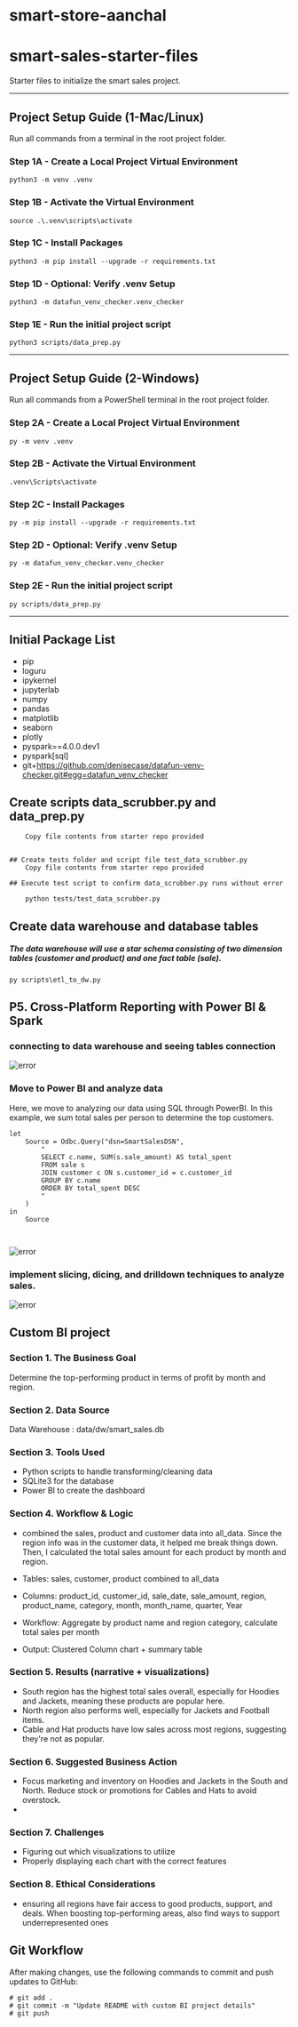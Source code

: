 # smart-store-aanchal
# smart-sales-starter-files

Starter files to initialize the smart sales project.

-----

## Project Setup Guide (1-Mac/Linux)

Run all commands from a terminal in the root project folder. 

### Step 1A - Create a Local Project Virtual Environment

```shell
python3 -m venv .venv
```

### Step 1B - Activate the Virtual Environment

```shell
source .\.venv\scripts\activate
```

### Step 1C - Install Packages

```shell
python3 -m pip install --upgrade -r requirements.txt
```

### Step 1D - Optional: Verify .venv Setup

```shell
python3 -m datafun_venv_checker.venv_checker
```

### Step 1E - Run the initial project script

```shell
python3 scripts/data_prep.py
```

-----

## Project Setup Guide (2-Windows)

Run all commands from a PowerShell terminal in the root project folder.

### Step 2A - Create a Local Project Virtual Environment

```shell
py -m venv .venv
```

### Step 2B - Activate the Virtual Environment

```shell
.venv\Scripts\activate
```

### Step 2C - Install Packages

```shell
py -m pip install --upgrade -r requirements.txt
```

### Step 2D - Optional: Verify .venv Setup

```shell
py -m datafun_venv_checker.venv_checker
```

### Step 2E - Run the initial project script

```shell
py scripts/data_prep.py
```

-----

## Initial Package List

- pip
- loguru
- ipykernel
- jupyterlab
- numpy
- pandas
- matplotlib
- seaborn
- plotly
- pyspark==4.0.0.dev1
- pyspark[sql]
- git+https://github.com/denisecase/datafun-venv-checker.git#egg=datafun_venv_checker


## Create scripts data_scrubber.py and data_prep.py

```
    Copy file contents from starter repo provided


## Create tests folder and script file test_data_scrubber.py
    Copy file contents from starter repo provided

## Execute test script to confirm data_scrubber.py runs without error

    python tests/test_data_scrubber.py
```

## Create data warehouse and database tables
##### The data warehouse will use a star schema consisting of two dimension tables (customer and product) and one fact table (sale).
```shell
py scripts\etl_to_dw.py
```
## P5. Cross-Platform Reporting with Power BI & Spark

### connecting to data warehouse and seeing tables connection
![error](images/image1.png)

### Move to Power BI and analyze data
Here, we move to analyzing our data using SQL through PowerBI. In this example, we sum total sales per person to determine the top customers.

```shell
let
    Source = Odbc.Query("dsn=SmartSalesDSN", 
        "
        SELECT c.name, SUM(s.sale_amount) AS total_spent 
        FROM sale s 
        JOIN customer c ON s.customer_id = c.customer_id 
        GROUP BY c.name 
        ORDER BY total_spent DESC
        "
    )
in
    Source



```
![error](images/image2.png)

### implement slicing, dicing, and drilldown techniques to analyze sales.

![error](images/image3.png)

## Custom BI project
### Section 1. The Business Goal
Determine the top-performing product in terms of profit by month and region.

### Section 2. Data Source
Data Warehouse : data/dw/smart_sales.db

### Section 3. Tools Used
- Python scripts to handle transforming/cleaning data
- SQLite3 for the database
- Power BI to create the dashboard


### Section 4. Workflow & Logic
-  combined the sales, product and customer data into all_data. Since the region info was in the customer data, it helped me break things down. Then, I calculated the total sales amount for each product by month and region.

- Tables: sales, customer, product combined to all_data
- Columns: product_id, customer_id, sale_date, sale_amount, region, product_name, category, month, month_name, quarter, Year
- Workflow: Aggregate by product name and region category, calculate total sales per month
- Output: Clustered Column chart + summary table


### Section 5. Results (narrative + visualizations)

- South region has the highest total sales overall, especially for  Hoodies and Jackets, meaning these products are popular here.  
- North region also performs well, especially for Jackets and Football  items.  
- Cable and Hat products have low sales across most regions, suggesting they're not as popular.  
  
### Section 6. Suggested Business Action
- Focus marketing and inventory on Hoodies and Jackets in the South and North. Reduce stock or promotions for Cables and Hats to avoid overstock.
- 
### Section 7. Challenges
- Figuring out which visualizations to utilize
- Properly displaying each chart with the correct features

### Section 8. Ethical Considerations
- ensuring all regions have fair access to good products, support, and deals. When boosting top-performing areas, also find ways to support underrepresented ones


## Git Workflow

  After making changes, use the following commands to commit and push updates to GitHub:

    # git add .
    # git commit -m "Update README with custom BI project details"
    # git push

